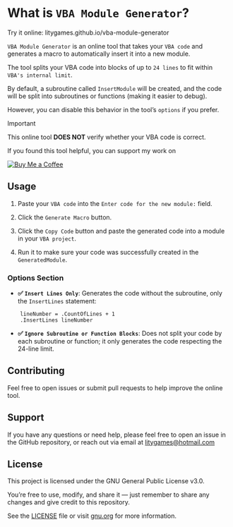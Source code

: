 # What is `VBA Module Generator`?

Try it online: litygames.github.io/vba-module-generator

`VBA Module Generator` is an online tool that takes your `VBA code` and generates a macro to automatically insert it into a new module.

The tool splits your VBA code into blocks of up to `24 lines` to fit within `VBA's internal limit`.

By default, a subroutine called `InsertModule` will be created, and the code will be split into subroutines or functions (making it easier to debug). 

However, you can disable this behavior in the tool’s `options` if you prefer.

> [!Important]
> This online tool **DOES NOT** verify whether your VBA code is correct.

If you found this tool helpful, you can support my work on  

[![Buy Me a Coffee](https://www.buymeacoffee.com/assets/img/custom_images/yellow_img.png)](https://www.buymeacoffee.com/litygames)

## Usage

1. Paste your `VBA code` into the `Enter code for the new module:` field. 
    
2. Click the `Generate Macro` button.  
   
3. Click the `Copy Code` button and paste the generated code into a module in your `VBA project`.
   
4. Run it to make sure your code was successfully created in the `GeneratedModule`.

### Options Section

- **✅ `Insert Lines Only`**: Generates the code without the subroutine, only the `InsertLines` statement:

```vba
    lineNumber = .CountOfLines + 1
    .InsertLines lineNumber
```
- **✅ `Ignore Subroutine or Function Blocks`**: Does not split your code by each subroutine or function; it only generates the code respecting the 24-line limit.
   
## Contributing

Feel free to open issues or submit pull requests to help improve the online tool.

## Support

If you have any questions or need help, please feel free to open an issue in the GitHub repository, or reach out via email at litygames@hotmail.com

## License

This project is licensed under the GNU General Public License v3.0.

You’re free to use, modify, and share it — just remember to share any changes and give credit to this repository.

See the [LICENSE](LICENSE) file or visit [gnu.org](https://www.gnu.org/licenses/gpl-3.0.txt) for more information.
